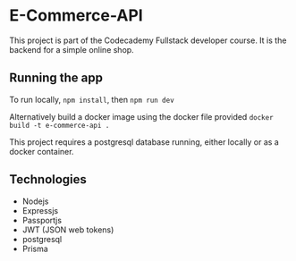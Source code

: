 # E-Commerce-API

This project is part of the Codecademy Fullstack developer course. It is the backend for a simple online shop.

## Running the app

To run locally, `npm install`, then `npm run dev`

Alternatively build a docker image using the docker file provided `docker build -t e-commerce-api .`

This project requires a postgresql database running, either locally or as a docker container.

## Technologies

- Nodejs
- Expressjs
- Passportjs
- JWT (JSON web tokens)
- postgresql
- Prisma
